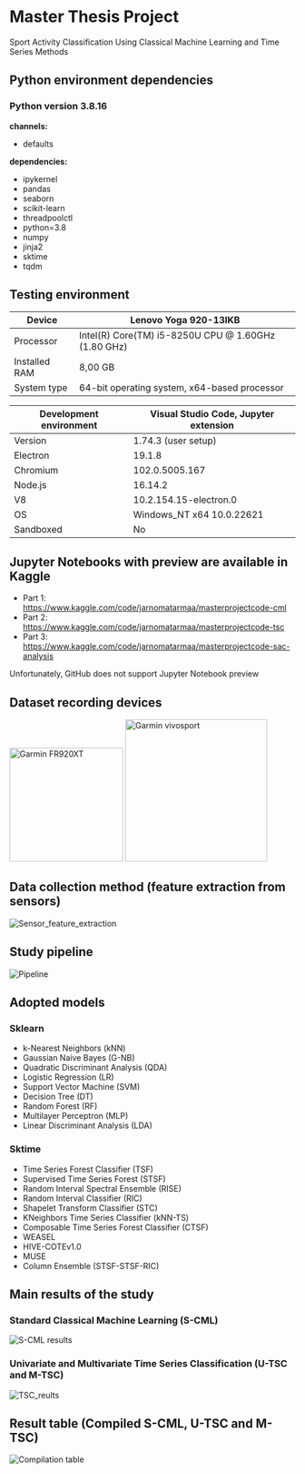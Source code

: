 # Master Thesis Project

Sport Activity Classification Using Classical Machine Learning and Time Series Methods

## Python environment dependencies

### Python version 3.8.16

**channels:**
- defaults

**dependencies:**
- ipykernel
- pandas
- seaborn
- scikit-learn
- threadpoolctl
- python=3.8
- numpy
- jinja2
- sktime
- tqdm

## Testing environment

| Device | Lenovo Yoga 920-13IKB |
| --- | --- |
| Processor | Intel(R) Core(TM) i5-8250U CPU @ 1.60GHz (1.80 GHz) |
| Installed RAM | 8,00 GB |
| System type | 64-bit operating system, x64-based processor |

| Development environment | Visual Studio Code, Jupyter extension |
| --- | --- |
| Version | 1.74.3 (user setup) |
| Electron | 19.1.8 |
| Chromium | 102.0.5005.167 |
| Node.js | 16.14.2 |
| V8 | 10.2.154.15-electron.0 |
| OS | Windows_NT x64 10.0.22621 |
| Sandboxed |  No |

## Jupyter Notebooks with preview are available in Kaggle

* Part 1: https://www.kaggle.com/code/jarnomatarmaa/masterprojectcode-cml
* Part 2: https://www.kaggle.com/code/jarnomatarmaa/masterprojectcode-tsc
* Part 3: https://www.kaggle.com/code/jarnomatarmaa/masterprojectcode-sac-analysis

Unfortunately, GitHub does not support Jupyter Notebook preview

## Dataset recording devices

<div style="display: inline-block; vertical-align: middle;">
  <img src="devices/forerunner920xt.jpeg" alt="Garmin FR920XT" width="200"/>
  <img src="devices/Garmin-Vivosport-1.jpg" alt="Garmin vivosport" width="250"/>
</div>

## Data collection method (feature extraction from sensors)

![Sensor_feature_extraction](presentation/img/sensor_feat_extr.png)

## Study pipeline

![Pipeline](img/thesis_study_pipeline.jpg)

## Adopted models

### Sklearn
- k-Nearest Neighbors (kNN)
- Gaussian Naive Bayes (G-NB)
- Quadratic Discriminant Analysis (QDA)
- Logistic Regression (LR)
- Support Vector Machine (SVM)
- Decision Tree (DT)
- Random Forest (RF)
- Multilayer Perceptron (MLP)
- Linear Discriminant Analysis (LDA)

### Sktime
- Time Series Forest Classifier (TSF)
- Supervised Time Series Forest (STSF)
- Random Interval Spectral Ensemble (RISE)
- Random Interval Classifier (RIC)
- Shapelet Transform Classifier (STC)
- KNeighbors Time Series Classifier (kNN-TS)
- Composable Time Series Forest Classifier (CTSF)
- WEASEL
- HIVE-COTEv1.0
- MUSE
- Column Ensemble (STSF-STSF-RIC)

## Main results of the study

### Standard Classical Machine Learning (S-CML)

![S-CML results](img/4.2_SCML_results_opt.png)

### Univariate and Multivariate Time Series Classification (U-TSC and M-TSC)

![TSC_reults](img/5.1_Model_accuracy-time_visualization_with_rectangle.png)

## Result table (Compiled S-CML, U-TSC and M-TSC)

![Compilation table](img/compilation_table.png)
